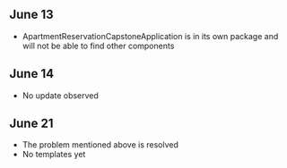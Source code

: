 ## June 13
- ApartmentReservationCapstoneApplication is in its own
  package and will not be able to find other components

## June 14
- No update observed

## June 21
- The problem mentioned above is resolved
- No templates yet
